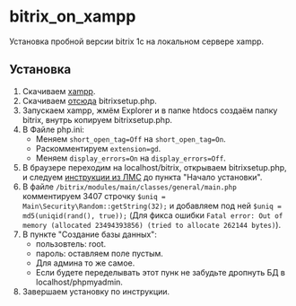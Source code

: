 # bitrix_on_xampp
Установка пробной версии bitrix 1c на локальном сервере xampp.

## Установка
1. Скачиваем [xampp](https://www.apachefriends.org/ru/index.html).
1. Скачиваем [отсюда](https://www.1c-bitrix.ru/download/cms.php#tab-subsection-2) bitrixsetup.php.
1. Запускаем xampp, жмём Explorer и в папке htdocs создаём папку bitrix, внутрь копируем bitrixsetup.php.
1. В Файле php.ini:
    - Меняем ```short_open_tag=Off``` на ```short_open_tag=On```.
    - Раскомментируем ```extension=gd```.
    - Меняем ```display_errors=On``` на ```display_errors=Off```.
1. В браузере переходим на localhost/bitrix, открываем bitrixsetup.php, и следуем [инструкции из ЛМС](https://online.mospolytech.ru/mod/scorm/view.php?id=438858) до пункта "Начало установки". 
1. В файле ```/bitrix/modules/main/classes/general/main.php``` комментируем 3407 строчку ```$uniq = Main\Security\Random::getString(32);``` и добавляем под ней ```$uniq = md5(uniqid(rand(), true));``` (Для фикса ошибки ```Fatal error: Out of memory (allocated 23494393856) (tried to allocate 262144 bytes)```).
1. В пункте "Создание базы данных": 
    - пользовтель: root.
    - пароль: оставляем поле пустым.
    - Для админа то же самое.
    - Если будете переделывать этот пунк не забудьте дропнуть БД в localhost/phpmyadmin.
1. Завершаем установку по инструкции.